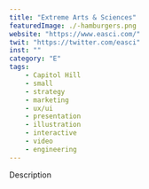 ```yaml
---
title: "Extreme Arts & Sciences"
featuredImage: ./-hamburgers.png
website: "https://www.easci.com/"
twit: "https://twitter.com/easci"
inst: ""
category: "E"
tags:
    - Capitol Hill
    - small
    - strategy
    - marketing
    - ux/ui
    - presentation
    - illustration
    - interactive
    - video
    - engineering
---
```


Description
